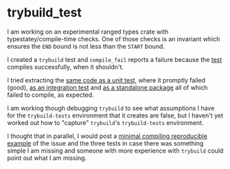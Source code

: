 # trybuild_test

I am working on an experimental ranged types crate with typestatey/compile-time checks.  One of those checks is an invariant which ensures the `END` bound is not less than the `START` bound.

I created a `trybuild` test and `compile_fail` reports a failure because the [test](https://github.com/U007D/trybuild_test/blob/main/tests/trybuild/range_test.rs) compiles successfully, when it shouldn't.

I tried extracting the [same code as a unit test](https://github.com/U007D/trybuild_test/blob/main/src/range/unit_tests/range_test.rs), where it promptly failed (good), [as an integration test](https://github.com/U007D/trybuild_test/blob/main/tests/integration_tests.rs) and [as a standalone package](https://github.com/U007D/trybuild_test/tree/main/tests/standalone/range_test) all of which failed to compile, as expected.

I am working though debugging `trybuild` to see what assumptions I have for the `trybuild-tests` environment that it creates are false, but I haven't yet worked out how to "capture" `trybuild`'s `trybuild-tests` environment.

I thought that in parallel, I would post a [minimal compiling reproducible example](https://github.com/U007D/trybuild_test) of the issue and the three tests in case there was something simple I am missing and someone with more experience with `trybuild` could point out what I am missing.
